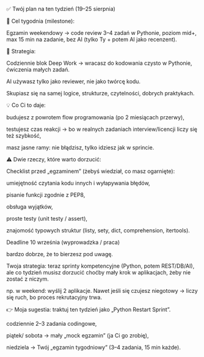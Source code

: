 ✅ Twój plan na ten tydzień (19–25 sierpnia)

🎯 Cel tygodnia (milestone):

Egzamin weekendowy → code review 3–4 zadań w Pythonie, poziom mid+, max 15 min na zadanie, bez AI (tylko Ty + potem AI jako recenzent).

📌 Strategia:

Codziennie blok Deep Work → wracasz do kodowania czysto w Pythonie, ćwiczenia małych zadań.

AI używasz tylko jako reviewer, nie jako twórcę kodu.

Skupiasz się na samej logice, strukturze, czytelności, dobrych praktykach.

💡 Co Ci to daje:

budujesz z powrotem flow programowania (po 2 miesiącach przerwy),

testujesz czas reakcji → bo w realnych zadaniach interview/licencji liczy się też szybkość,

masz jasne ramy: nie błądzisz, tylko idziesz jak w sprincie.

⚠️ Dwie rzeczy, które warto dorzucić:

Checklist przed „egzaminem” (żebyś wiedział, co masz ogarnięte):

umiejętność czytania kodu innych i wyłapywania błędów,

pisanie funkcji zgodnie z PEP8,

obsługa wyjątków,

proste testy (unit testy / assert),

znajomość typowych struktur (listy, sety, dict, comprehension, itertools).

Deadline 10 września (wyprowadzka / praca)

bardzo dobrze, że to bierzesz pod uwagę.

Twoja strategia: teraz sprinty kompetencyjne (Python, potem REST/DB/AI), ale co tydzień musisz dorzucić choćby mały krok w aplikacjach, żeby nie zostać z niczym.

np. w weekend: wyślij 2 aplikacje. Nawet jeśli się czujesz niegotowy → liczy się ruch, bo proces rekrutacyjny trwa.

👉 Moja sugestia: traktuj ten tydzień jako „Python Restart Sprint”.

codziennie 2–3 zadania codingowe,

piątek/ sobota → mały „mock egzamin” (ja Ci go zrobię),

niedziela → Twój „egzamin tygodniowy” (3–4 zadania, 15 min każde).
